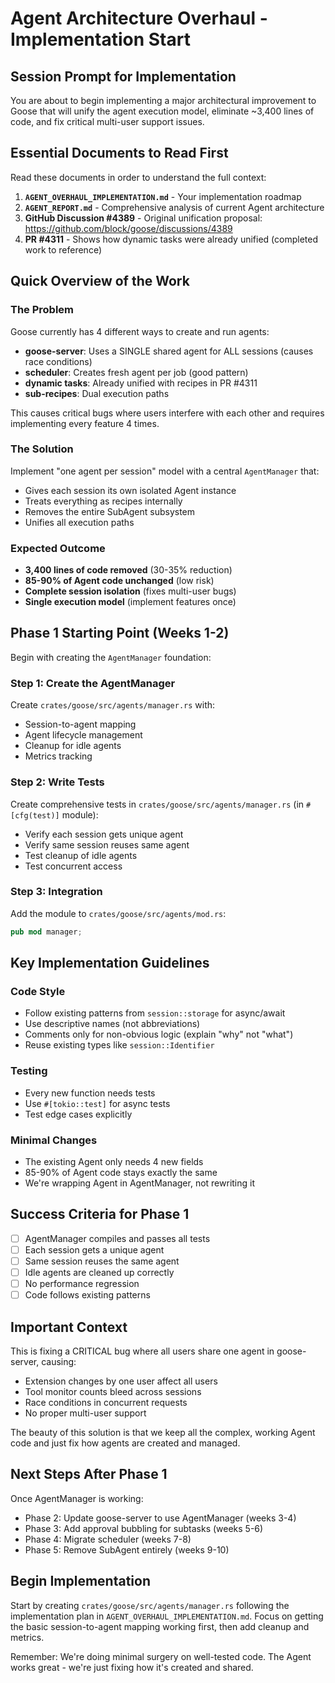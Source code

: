 # Agent Architecture Overhaul - Implementation Start

## Session Prompt for Implementation

You are about to begin implementing a major architectural improvement to Goose that will unify the agent execution model, eliminate ~3,400 lines of code, and fix critical multi-user support issues.

## Essential Documents to Read First

Read these documents in order to understand the full context:

1. **`AGENT_OVERHAUL_IMPLEMENTATION.md`** - Your implementation roadmap
2. **`AGENT_REPORT.md`** - Comprehensive analysis of current Agent architecture  
3. **GitHub Discussion #4389** - Original unification proposal: https://github.com/block/goose/discussions/4389
4. **PR #4311** - Shows how dynamic tasks were already unified (completed work to reference)

## Quick Overview of the Work

### The Problem
Goose currently has 4 different ways to create and run agents:
- **goose-server**: Uses a SINGLE shared agent for ALL sessions (causes race conditions)
- **scheduler**: Creates fresh agent per job (good pattern)
- **dynamic tasks**: Already unified with recipes in PR #4311
- **sub-recipes**: Dual execution paths

This causes critical bugs where users interfere with each other and requires implementing every feature 4 times.

### The Solution
Implement "one agent per session" model with a central `AgentManager` that:
- Gives each session its own isolated Agent instance
- Treats everything as recipes internally
- Removes the entire SubAgent subsystem
- Unifies all execution paths

### Expected Outcome
- **3,400 lines of code removed** (30-35% reduction)
- **85-90% of Agent code unchanged** (low risk)
- **Complete session isolation** (fixes multi-user bugs)
- **Single execution model** (implement features once)

## Phase 1 Starting Point (Weeks 1-2)

Begin with creating the `AgentManager` foundation:

### Step 1: Create the AgentManager
Create `crates/goose/src/agents/manager.rs` with:
- Session-to-agent mapping
- Agent lifecycle management  
- Cleanup for idle agents
- Metrics tracking

### Step 2: Write Tests
Create comprehensive tests in `crates/goose/src/agents/manager.rs` (in `#[cfg(test)]` module):
- Verify each session gets unique agent
- Verify same session reuses same agent
- Test cleanup of idle agents
- Test concurrent access

### Step 3: Integration
Add the module to `crates/goose/src/agents/mod.rs`:
```rust
pub mod manager;
```

## Key Implementation Guidelines

### Code Style
- Follow existing patterns from `session::storage` for async/await
- Use descriptive names (not abbreviations)
- Comments only for non-obvious logic (explain "why" not "what")
- Reuse existing types like `session::Identifier`

### Testing
- Every new function needs tests
- Use `#[tokio::test]` for async tests
- Test edge cases explicitly

### Minimal Changes
- The existing Agent only needs 4 new fields
- 85-90% of Agent code stays exactly the same
- We're wrapping Agent in AgentManager, not rewriting it

## Success Criteria for Phase 1

- [ ] AgentManager compiles and passes all tests
- [ ] Each session gets a unique agent
- [ ] Same session reuses the same agent  
- [ ] Idle agents are cleaned up correctly
- [ ] No performance regression
- [ ] Code follows existing patterns

## Important Context

This is fixing a CRITICAL bug where all users share one agent in goose-server, causing:
- Extension changes by one user affect all users
- Tool monitor counts bleed across sessions
- Race conditions in concurrent requests
- No proper multi-user support

The beauty of this solution is that we keep all the complex, working Agent code and just fix how agents are created and managed.

## Next Steps After Phase 1

Once AgentManager is working:
- Phase 2: Update goose-server to use AgentManager (weeks 3-4)
- Phase 3: Add approval bubbling for subtasks (weeks 5-6)  
- Phase 4: Migrate scheduler (weeks 7-8)
- Phase 5: Remove SubAgent entirely (weeks 9-10)

## Begin Implementation

Start by creating `crates/goose/src/agents/manager.rs` following the implementation plan in `AGENT_OVERHAUL_IMPLEMENTATION.md`. Focus on getting the basic session-to-agent mapping working first, then add cleanup and metrics.

Remember: We're doing minimal surgery on well-tested code. The Agent works great - we're just fixing how it's created and shared.
